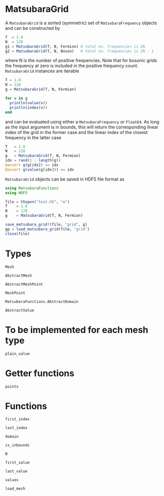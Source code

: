 # MatsubaraGrid

A `MatsubaraGrid` is a sorted (symmetric) set of `MatsubaraFrequency` objects and can be constructed by

```julia
T  = 1.0
N  = 128
g1 = MatsubaraGrid(T, N, Fermion) # total no. frequencies is 2N
g2 = MatsubaraGrid(T, N, Boson)   # total no. frequencies is 2N - 1
```

where N is the number of positive frequencies. Note that for bosonic grids the frequency at zero is included
in the positive frequency count. `MatsubaraGrid` instances are iterable

```julia
T = 1.0
N = 128
g = MatsubaraGrid(T, N, Fermion)

for v in g
  println(value(v)) 
  println(index(v))
end
```

and can be evaluated using either a `MatsubaraFrequency` or `Float64`. As long as the input argument is in bounds, this will return the corresponding linear index of the grid in the former case and the linear index of the closest frequency in the latter case 

```julia
T   = 1.0
N   = 128
g   = MatsubaraGrid(T, N, Fermion)
idx = rand(1 : length(g))
@assert g(g[idx]) == idx 
@assert g(value(g[idx])) == idx 
```

`MatsubaraGrid` objects can be saved in HDF5 file format as

```julia
using MatsubaraFunctions 
using HDF5

file = h5open("test.h5", "w")
T    = 1.0
N    = 128
g    = MatsubaraGrid(T, N, Fermion)

save_matsubara_grid!(file, "grid", g) 
gp = load_matsubara_grid(file, "grid")
close(file)
```

# Types

```@docs
Mesh
```

```@docs
AbstractMesh
```

```@docs
AbstractMeshPoint
```

```@docs
MeshPoint
```


```@docs
MatsubaraFunctions.AbstractDomain
```


```@docs
AbstractValue
```



# To be implemented for each mesh type

```@docs
plain_value
```


# Getter functions
```@docs
points
```




# Functions

```@docs
first_index
```

```@docs
last_index
```

```@docs
domain
```

```@docs
is_inbounds
```

```@docs
N
```

```@docs
first_value
```

```@docs
last_value
```

```@docs
values
```

```@docs
load_mesh
```    